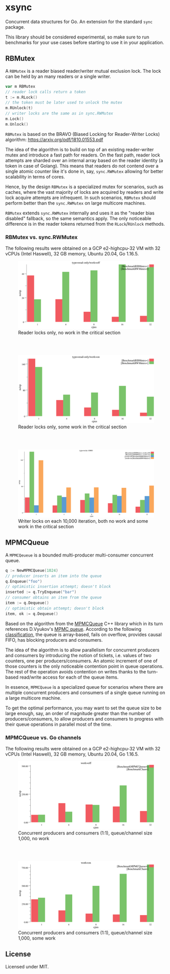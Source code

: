 # xsync

Concurrent data structures for Go. An extension for the standard `sync` package.

This library should be considered experimental, so make sure to run benchmarks for your use cases before starting to use it in your application.

## RBMutex

A `RBMutex` is a reader biased reader/writer mutual exclusion lock. The lock can be held by an many readers or a single writer.

```go
var m RBMutex
// reader lock calls return a token
t := m.RLock()
// the token must be later used to unlock the mutex
m.RUnlock(t)
// writer locks are the same as in sync.RWMutex
m.Lock()
m.Unlock()
```

`RBMutex` is based on the BRAVO (Biased Locking for Reader-Writer Locks) algorithm: https://arxiv.org/pdf/1810.01553.pdf

The idea of the algorithm is to build on top of an existing reader-writer mutex and introduce a fast path for readers. On the fast path, reader lock attempts are sharded over an internal array based on the reader identity (a token in case of Golang). This means that readers do not contend over a single atomic counter like it's done in, say, `sync.RWMutex` allowing for better scalability in terms of cores.

Hence, by the design `RBMutex` is a specialized mutex for scenarios, such as caches, where the vast majority of locks are acquired by readers and write lock acquire attempts are infrequent. In such scenarios, `RBMutex` should perform better than the `sync.RWMutex` on large multicore machines.

`RBMutex` extends `sync.RWMutex` internally and uses it as the "reader bias disabled" fallback, so the same semantics apply. The only noticeable difference is in the reader tokens returned from the `RLock`/`RUnlock` methods.

### RBMutex vs. sync.RWMutex

The following results were obtained on a GCP e2-highcpu-32 VM with 32 vCPUs (Intel Haswell), 32 GB memory, Ubuntu 20.04, Go 1.16.5.

<figure>
  <img src="./images/rb-mutex-read-only-no-work-chart.svg" alt="Reader locks only, no work in the critical section" />
  <figcaption>Reader locks only, no work in the critical section</figcaption>
</figure>

<br/><br/>

<figure>
  <img src="./images/rb-mutex-read-only-work-chart.svg" alt="Reader locks only, a loop spin in the critical section" />
  <figcaption>Reader locks only, some work in the critical section</figcaption>
</figure>

<br/><br/>

<figure>
  <img src="./images/rb-mutex-write-10000-chart.svg" alt="Writer locks on each 10,000 iteration, both no work and a loop spin in the critical section" />
  <figcaption>Writer locks on each 10,000 iteration, both no work and some work in the critical section</figcaption>
</figure>

## MPMCQueue

A `MPMCQeueue` is a bounded multi-producer multi-consumer concurrent queue.

```go
q := NewMPMCQueue(1024)
// producer inserts an item into the queue
q.Enqueue("foo")
// optimistic insertion attempt; doesn't block
inserted := q.TryEnqueue("bar")
// consumer obtains an item from the queue
item := q.Dequeue()
// optimistic obtain attempt; doesn't block
item, ok := q.Dequeue()
```

Based on the algorithm from the [MPMCQueue](https://github.com/rigtorp/MPMCQueue) C++ library which in its turn references D.Vyukov's [MPMC queue](https://www.1024cores.net/home/lock-free-algorithms/queues/bounded-mpmc-queue). According to the following [classification](https://www.1024cores.net/home/lock-free-algorithms/queues), the queue is array-based, fails on overflow, provides causal FIFO, has blocking producers and consumers.

The idea of the algorithm is to allow parallelism for concurrent producers and consumers by introducing the notion of tickets, i.e. values of two counters, one per producers/consumers. An atomic increment of one of those counters is the only noticeable contention point in queue operations. The rest of the operation avoids contention on writes thanks to the turn-based read/write access for each of the queue items.

In essence, `MPMCQueue` is a specialized queue for scenarios where there are multiple concurrent producers and consumers of a single queue running on a large multicore machine.

To get the optimal performance, you may want to set the queue size to be large enough, say, an order of magnitude greater than the number of producers/consumers, to allow producers and consumers to progress with their queue operations in parallel most of the time.

### MPMCQueue vs. Go channels

The following results were obtained on a GCP e2-highcpu-32 VM with 32 vCPUs (Intel Haswell), 32 GB memory, Ubuntu 20.04, Go 1.16.5.

<figure>
  <img src="./images/mpmcqueue-no-work-chart.svg" alt="Concurrent producers and consumers (1:1), queue/channel size 1,000, no work" />
  <figcaption>Concurrent producers and consumers (1:1), queue/channel size 1,000, no work</figcaption>
</figure>

<br/><br/>

<figure>
  <img src="./images/mpmcqueue-work-chart.svg" alt="Concurrent producers and consumers (1:1), queue/channel size 1,000, some work" />
  <figcaption>Concurrent producers and consumers (1:1), queue/channel size 1,000, some work</figcaption>
</figure>

## License

Licensed under MIT.
